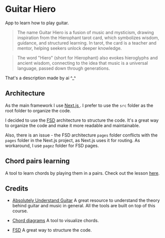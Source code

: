# Guitar Hiero

App to learn how to play guitar.

>The name Guitar Hiero is a fusion of music and mysticism, drawing inspiration from the Hierophant tarot card, which symbolizes wisdom, guidance, and structured learning. In tarot, the card is a teacher and mentor, helping seekers unlock deeper knowledge.

>The word "Hiero" (short for Hierophant) also evokes hieroglyphs and ancient wisdom, connecting to the idea that music is a universal language, passed down through generations.

That's a description made by ai ^_^

## Architecture

As the main framework I use [ Next.js ](https://nextjs.org/). I prefer to use the `src` folder as the root folder to organize the code.

I decided to use the [FSD](https://feature-sliced.github.io/documentation/) architecture to structure the code.
It's a great way to organize the code and make it more readable and maintainable.

Also, there is an issue - the FSD architecture `pages` folder conflicts with the `pages` folder in the Next.js project, as Next.js uses it for routing. As workaround, I use `pagez` folder for FSD pages.

## Chord pairs learning

A tool to learn chords by playing them in a pairs.
Check out the lesson [here](https://youtu.be/TCLdFIqCp7s?si=QAieH1fnJtr42jks).

## Credits

- [Absolutely Understand Guitar](https://absolutelyunderstandguitar.com/)
  A great resource to understand the theory behind guitar and music in general.
  All the tools are built on top of this course.

- [Chord diagrams](https://chordpic.com/)
  A tool to visualize chords.

- [FSD](https://feature-sliced.github.io/documentation/)
  A great way to structure the code.
